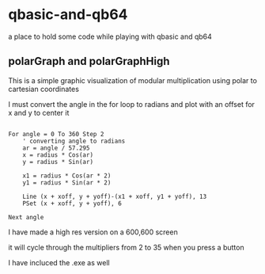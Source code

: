 # qbasic-and-qb64
a place to hold some code while playing with qbasic and qb64


## polarGraph and polarGraphHigh

This is a simple graphic visualization of modular multiplication using polar to cartesian coordinates

I must convert the angle in the for loop to radians and plot with an offset for x and y to center it

```basic

For angle = 0 To 360 Step 2
    ' converting angle to radians
    ar = angle / 57.295
    x = radius * Cos(ar)
    y = radius * Sin(ar)

    x1 = radius * Cos(ar * 2)
    y1 = radius * Sin(ar * 2)

    Line (x + xoff, y + yoff)-(x1 + xoff, y1 + yoff), 13
    PSet (x + xoff, y + yoff), 6

Next angle

```

I have made a high res version on a 600,600 screen

it will cycle through the multipliers from 2 to 35 when you press a button

I have incluced the .exe as well
